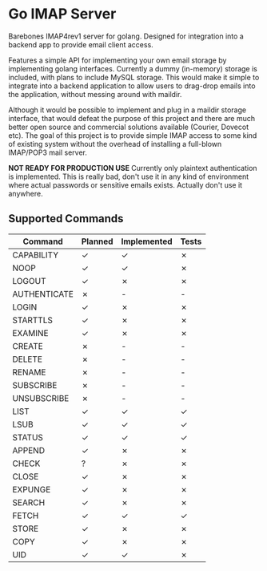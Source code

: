 Go IMAP Server
==============

Barebones IMAP4rev1 server for golang. Designed for integration into a
backend app to provide email client access.

Features a simple API for implementing your own email storage by implementing
golang interfaces. Currently a dummy (in-memory) storage is included, with plans
to include MySQL storage. This would make it simple to integrate into a backend
application to allow users to drag-drop emails into the application, without
messing around with maildir.

Although it would be possible to implement and plug in a maildir storage
interface, that would defeat the purpose of this project and there are much
better open source and commercial solutions available (Courier, Dovecot etc).
The goal of this project is to provide simple IMAP access to some kind of existing
system without the overhead of installing a full-blown IMAP/POP3 mail server.


**NOT READY FOR PRODUCTION USE**
Currently only plaintext authentication is implemented. This is really bad,
don't use it in any kind of environment where actual passwords or sensitive
emails exists. Actually don't use it anywhere.

Supported Commands
------------------
Command       | Planned | Implemented | Tests
------------- | ------- | ----------- | -----
CAPABILITY    | ✓       | ✓           | ✗
NOOP          | ✓       | ✓           | ✗
LOGOUT        | ✓       | ✗           | ✗
AUTHENTICATE  | ✗       | -           | -
LOGIN         | ✓       | ✗           | ✗
STARTTLS      | ✓       | ✗           | ✗
EXAMINE       | ✓       | ✗           | ✗
CREATE        | ✗       | -           | -
DELETE        | ✗       | -           | -
RENAME        | ✗       | -           | -
SUBSCRIBE     | ✗       | -           | -
UNSUBSCRIBE   | ✗       | -           | -
LIST          | ✓       | ✓           | ✓
LSUB          | ✓       | ✓           | ✓
STATUS        | ✓       | ✓           | ✓
APPEND        | ✓       | ✗           | ✗
CHECK         | ?       | ✗           | ✗
CLOSE         | ✓       | ✗           | ✗
EXPUNGE       | ✓       | ✗           | ✗
SEARCH        | ✓       | ✗           | ✗
FETCH         | ✓       | ✓           | ✓
STORE         | ✓       | ✗           | ✗
COPY          | ✓       | ✗           | ✗
UID           | ✓       | ✓           | ✗
